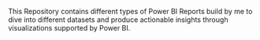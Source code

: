 This Repository contains different types of Power BI Reports build by me to dive into different datasets and produce actionable insights through visualizations supported by Power BI. 
